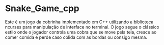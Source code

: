 # Snake_Game_cpp
Este é um jogo da cobrinha implementado em C++ utilizando a biblioteca ncurses para manipulação de interface no terminal. O jogo segue o clássico estilo onde o jogador controla uma cobra que se move pela tela, cresce ao comer comida e perde caso colida com as bordas ou consigo mesma.
